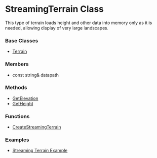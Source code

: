 # StreamingTerrain Class
This type of terrain loads height and other data into memory only as it is needed, allowing display of very large landscapes.
### Base Classes
* [Terrain](../Terrain/README.md)
### Members
* const string& datapath
### Methods
* [GetElevation](GetElevation.md)
* [GetHeight](GetHeight.md)
### Functions
* [CreateStreamingTerrain](CreateStreamingTerrain.md)
### Examples
* [Streaming Terrain Example](CreateStreamingTerrain.md)
